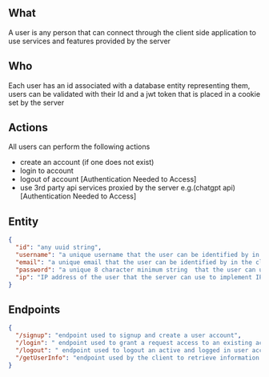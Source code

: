## What

A user is any person that can connect through the client side application to use services and features provided by the server

## Who

Each user has an id associated with a database entity representing them, users can be validated with their Id and a jwt token that is placed in a cookie set by the server

## Actions

All users can perform the following actions

- create an account (if one does not exist)
- login to account
- logout of account [Authentication Needed to Access]
- use 3rd party api services proxied by the server e.g.(chatgpt api) [Authentication Needed to Access]

## Entity

```json
{
  "id": "any uuid string",
  "username": "a unique username that the user can be identified by in the client",
  "email": "a unique email that the user can be identified by in the client or contacted by",
  "password": "a unique 8 character minimum string  that the user can use to access their account",
  "ip": "IP address of the user that the server can use to implement IP based functionality e.g rate limiting"
}
```

## Endpoints

```json
{
  "/signup": "endpoint used to signup and create a user account",
  "/login": " endpoint used to grant a request access to an existing account",
  "/logout": " endpoint used to logout an active and logged in user account",
  "/getUserInfo": "endpoint used by the client to retrieve information about active and logged in user"
}
```
